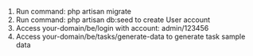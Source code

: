 1. Run command: php artisan migrate
2. Run command: php artisan db:seed to create User account
3. Access your-domain/be/login with account: admin/123456
4. Access your-domain/be/tasks/generate-data to generate task sample data